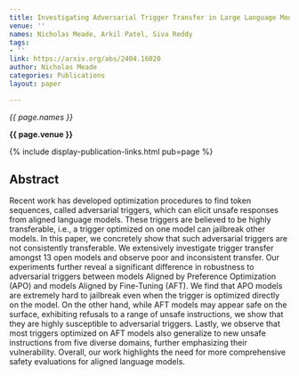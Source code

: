 ```yaml
---
title: Investigating Adversarial Trigger Transfer in Large Language Models
venue: ''
names: Nicholas Meade, Arkil Patel, Siva Reddy
tags:
- ''
link: https://arxiv.org/abs/2404.16020
author: Nicholas Meade
categories: Publications
layout: paper

---
```


*{{ page.names }}*

**{{ page.venue }}**

{% include display-publication-links.html pub=page %}

## Abstract

Recent work has developed optimization procedures to find token sequences, called adversarial triggers, which can elicit unsafe responses from aligned language models. These triggers are believed to be highly transferable, i.e., a trigger optimized on one model can jailbreak other models. In this paper, we concretely show that such adversarial triggers are not consistently transferable. We extensively investigate trigger transfer amongst 13 open models and observe poor and inconsistent transfer. Our experiments further reveal a significant difference in robustness to adversarial triggers between models Aligned by Preference Optimization (APO) and models Aligned by Fine-Tuning (AFT). We find that APO models are extremely hard to jailbreak even when the trigger is optimized directly on the model. On the other hand, while AFT models may appear safe on the surface, exhibiting refusals to a range of unsafe instructions, we show that they are highly susceptible to adversarial triggers. Lastly, we observe that most triggers optimized on AFT models also generalize to new unsafe instructions from five diverse domains, further emphasizing their vulnerability. Overall, our work highlights the need for more comprehensive safety evaluations for aligned language models.